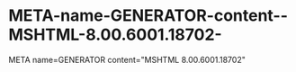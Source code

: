 META-name-GENERATOR-content--MSHTML-8.00.6001.18702-
====================================================

META name=GENERATOR content="MSHTML 8.00.6001.18702"
